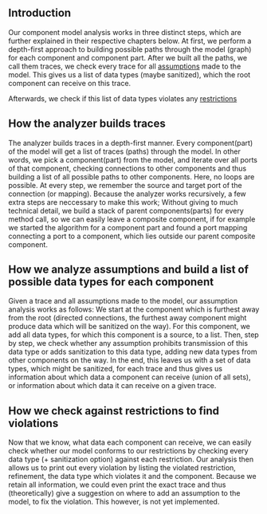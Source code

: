 ## Introduction

Our component model analysis works in three distinct steps, which are further explained in their respective chapters below. 
At first, we perform a depth-first approach to building possible paths through the model (graph) for each component and component part. After we built all the paths, we call them traces, we check every trace for all [assumptions](https://github.com/secure-software-engineering/cards/blob/develop/docs/SecurityDefinitions.md#Assumptions) made to the model. This gives us a list of data types (maybe sanitized), which the root component can receive on this trace.

Afterwards, we check if this list of data types violates any [restrictions](https://github.com/secure-software-engineering/cards/blob/develop/docs/SecurityDefinitions.md#Restrictions)

## How the analyzer builds traces
The analyzer builds traces in a depth-first manner. Every component(part) of the model will get a list of traces (paths) through the model.
In other words, we pick a component(part) from the model, and iterate over all ports of that component, checking connections to other components and thus building a list of all possible paths to other components. Here, no loops are possible.
At every step, we remember the source and target port of the connection (or mapping).
Because the analyzer works recursively, a few extra steps are neccessary to make this work; Without giving to much technical detail, we build a stack of parent components(parts) for every method call, so we can easily leave a composite component, if for example we started the algorithm for a component part and found a port mapping connecting a port to a component, which lies outside our parent composite component.

## How we analyze assumptions and build a list of possible data types for each component
Given a trace and all assumptions made to the model, our assumption analysis works as follows:
We start at the component which is furthest away from the root (directed connections, the furthest away component might produce data which will be sanitized on the way). 
For this component, we add all data types, for which this component is a source, to a list. Then, step by step, we check whether any assumption prohibits transmission of this data type or adds sanitization to this data type, adding new data types from other components on the way. In the end, this leaves us with a set of data types, which might be sanitized, for each trace and thus gives us information about which data a component can receive (union of all sets), or information about which data it can receive on a given trace.

## How we check against restrictions to find violations
Now that we know, what data each component can receive, we can easily check whether our model conforms to our restrictions by checking every data type (+ sanitization option) against each restriction.
Our analysis then allows us to print out every violation by listing the violated restriction, refinement, the data type which violates it and the component. Because we retain all information, we could even print the exact trace and thus (theoretically) give a suggestion on where to add an assumption to the model, to fix the violation. This however, is not yet implemented.